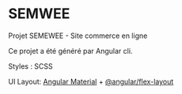 # SEMWEE

Projet SEMEWEE - Site commerce en ligne

Ce projet a été généré par Angular cli.

Styles : SCSS

UI Layout: [Angular Material](https://material.angular.io/) + [@angular/flex-layout](https://github.com/angular/flex-layout)
